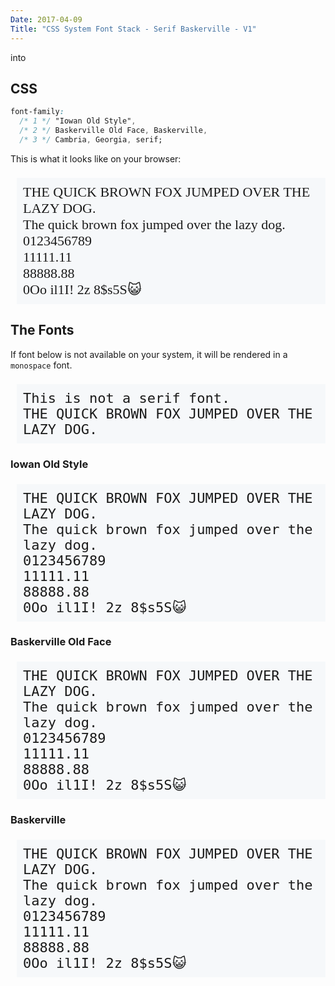 ```yaml
---
Date: 2017-04-09
Title: "CSS System Font Stack - Serif Baskerville - V1"
---
```


into

## CSS

```css
font-family:
  /* 1 */ "Iowan Old Style",
  /* 2 */ Baskerville Old Face, Baskerville,
  /* 3 */ Cambria, Georgia, serif;
```
This is what it looks like on your browser:

<style>
.sample {
  background-color: #f6f8fa;
  font-size: 22px;
  margin-left:10px;
  padding: 10px;
</style>

<p class="sample" style="font-family: iowan old style, baskerville old face, baskerville, cambria, georgia, serif;"> 
THE QUICK BROWN FOX JUMPED OVER THE LAZY DOG.<br>
The quick brown fox jumped over the lazy dog.<br>
0123456789<br>
11111.11<br>
88888.88<br>
0Oo il1I! 2z 8$s5S😺
</p>

## The Fonts

If font below is not available on your system, it will be rendered in a
`monospace` font.

<p class="sample" style="font-family: monospace;">
This is not a serif font.<br>
THE QUICK BROWN FOX JUMPED OVER THE LAZY DOG.
</p>

### Iowan Old Style

<p class="sample" style="font-family: iowan old style, monospace;">
THE QUICK BROWN FOX JUMPED OVER THE LAZY DOG.<br>
The quick brown fox jumped over the lazy dog.<br>
0123456789<br>
11111.11<br>
88888.88<br>
0Oo il1I! 2z 8$s5S😺
</p>

### Baskerville Old Face

<p class="sample" style="font-family: baskerville old face, monospace;">
THE QUICK BROWN FOX JUMPED OVER THE LAZY DOG.<br>
The quick brown fox jumped over the lazy dog.<br>
0123456789<br>
11111.11<br>
88888.88<br>
0Oo il1I! 2z 8$s5S😺
</p>

### Baskerville 

<p class="sample" style="font-family: baskerville, monospace;">
THE QUICK BROWN FOX JUMPED OVER THE LAZY DOG.<br>
The quick brown fox jumped over the lazy dog.<br>
0123456789<br>
11111.11<br>
88888.88<br>
0Oo il1I! 2z 8$s5S😺
</p>

